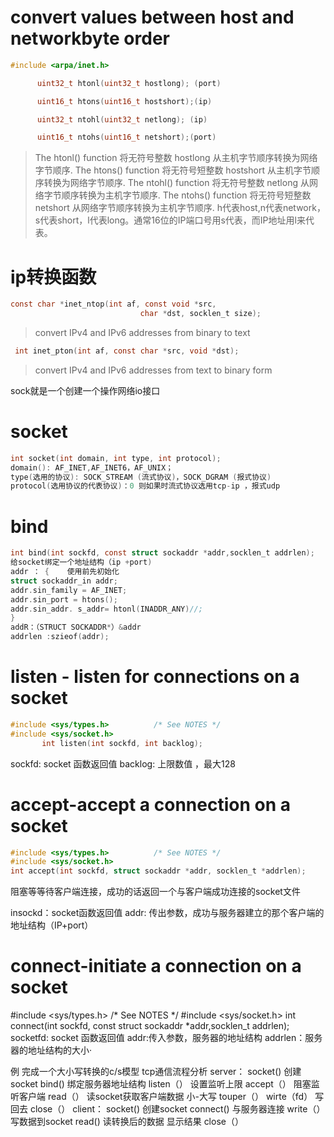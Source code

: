 
#  convert values between host and networkbyte order
 ```cpp
 #include <arpa/inet.h>

       uint32_t htonl(uint32_t hostlong); (port)

       uint16_t htons(uint16_t hostshort);(ip)

       uint32_t ntohl(uint32_t netlong); (ip)

       uint16_t ntohs(uint16_t netshort);(port)
```
> The htonl() function 将无符号整数 hostlong 从主机字节顺序转换为网络字节顺序.
The htons() function 将无符号短整数 hostshort 从主机字节顺序转换为网络字节顺序.
The ntohl() function 将无符号整数 netlong 从网络字节顺序转换为主机字节顺序.
The  ntohs() function 将无符号短整数 netshort 从网络字节顺序转换为主机字节顺序.
h代表host,n代表network，s代表short，l代表long。通常16位的IP端口号用s代表，而IP地址用l来代表。


# ip转换函数
```c
const char *inet_ntop(int af, const void *src,
                             char *dst, socklen_t size);
```
>convert IPv4 and IPv6 addresses from binary to text 
```c
 int inet_pton(int af, const char *src, void *dst);

```
>convert IPv4 and IPv6 addresses from text to binary form



sock就是一个创建一个操作网络io接口
# socket
```c
int socket(int domain, int type, int protocol);
domain(): AF_INET,AF_INET6，AF_UNIX；
type(选用的协议): SOCK_STREAM (流式协议)，SOCK_DGRAM (报式协议)
protocol(选用协议的代表协议)：0 则如果时流式协议选用tcp-ip ，报式udp
```

# bind
```c
int bind(int sockfd, const struct sockaddr *addr,socklen_t addrlen);
给socket绑定一个地址结构（ip +port)
addr ： {    使用前先初始化    
struct sockaddr_in addr;  
addr.sin_family = AF_INET;  
addr.sin_port = htons(); 
addr.sin_addr. s_addr= htonl(INADDR_ANY)//;
}
addR：（STRUCT SOCKADDR*）&addr
addrlen :szieof(addr);
```

# listen - listen for connections on a socket
```c
#include <sys/types.h>          /* See NOTES */
#include <sys/socket.h>
       int listen(int sockfd, int backlog);
```
sockfd: socket 函数返回值
backlog: 上限数值 ，最大128
# accept-accept a connection on a socket
```c
#include <sys/types.h>          /* See NOTES */
#include <sys/socket.h>
int accept(int sockfd, struct sockaddr *addr, socklen_t *addrlen);
```
阻塞等等待客户端连接，成功的话返回一个与客户端成功连接的socket文件

insockd：socket函数返回值
addr: 传出参数，成功与服务器建立的那个客户端的地址结构（IP+port）

# connect-initiate a connection on a socket
#include <sys/types.h>          /* See NOTES */
#include <sys/socket.h>
int connect(int sockfd, const struct sockaddr *addr,socklen_t addrlen);
socketfd: socket 函数返回值
addr:传入参数，服务器的地址结构
addrlen：服务器的地址结构的大小·


例 完成一个大小写转换的c/s模型
tcp通信流程分析
server：
       socket() 创建socket
       bind()    绑定服务器地址结构
       listen（） 设置监听上限
       accept（）  阻塞监听客户端
       read（）    读socket获取客户端数据
       小-大写     touper（）
       wirte（fd）  写回去
       close（）
client：
       socket() 创建socket
       connect() 与服务器连接
       write（） 写数据到socket
       read()  读转换后的数据
       显示结果
       close（）

